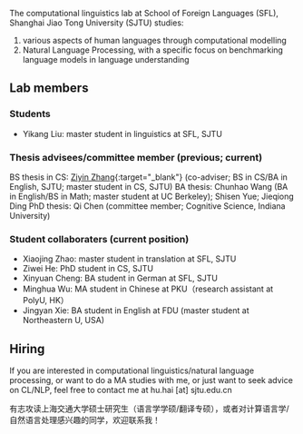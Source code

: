 
The computational linguistics lab at School of Foreign Languages (SFL), Shanghai Jiao Tong University (SJTU)
studies:

1) various aspects of human languages through computational modelling 
2) Natural Language Processing, with a specific focus on benchmarking language models in language understanding


## Lab members 

### Students

- Yikang Liu: master student in linguistics at SFL, SJTU 

### Thesis advisees/committee member (previous; current)

BS thesis in CS: [Ziyin Zhang](https://geralt-targaryen.github.io/){:target="_blank"} (co-adviser; BS in CS/BA in English, SJTU; master student in CS, SJTU)
BA thesis: Chunhao Wang (BA in English/BS in Math; master student at UC Berkeley); Shisen Yue; Jieqiong Ding
PhD thesis: Qi Chen (committee member; Cognitive Science, Indiana University)

### Student collaboraters (current position)

- Xiaojing Zhao: master student in translation at SFL, SJTU
- Ziwei He: PhD student in CS, SJTU
- Xinyuan Cheng: BA student in German at SFL, SJTU
- Minghua Wu: MA student in Chinese at PKU（research assistant at PolyU, HK）
- Jingyan Xie: BA student in English at FDU (master student at Northeastern U, USA)

## Hiring

If you are interested in computational linguistics/natural language processing, or want to do a MA studies with me, or just want to seek advice on CL/NLP, feel free to contact me at hu.hai [at] sjtu.edu.cn

有志攻读上海交通大学硕士研究生（语言学学硕/翻译专硕），或者对计算语言学/自然语言处理感兴趣的同学，欢迎联系我！
